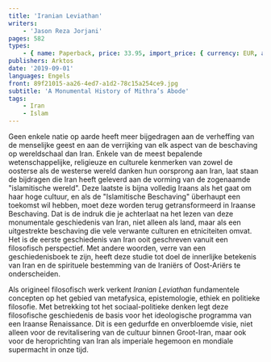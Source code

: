 ```yaml
---
title: 'Iranian Leviathan'
writers:
    - 'Jason Reza Jorjani'
pages: 582
types:
    - { name: Paperback, price: 33.95, import_price: { currency: EUR, amount: 26.8 }, isbn: 978-1-912975-40-2 }
publishers: Arktos
date: '2019-09-01'
languages: Engels
front: 89f21015-aa26-4ed7-a1d2-78c15a254ce9.jpg
subtitle: 'A Monumental History of Mithra’s Abode'
tags:
    - Iran
    - Islam
---
```


Geen enkele natie op aarde heeft meer bijgedragen aan de verheffing van de menselijke geest en aan de verrijking van elk aspect van de beschaving op wereldschaal dan Iran. Enkele van de meest bepalende wetenschappelijke, religieuze en culturele kenmerken van zowel de oosterse als de westerse wereld danken hun oorsprong aan Iran, laat staan de bijdragen die Iran heeft geleverd aan de vorming van de zogenaamde "islamitische wereld". Deze laatste is bijna volledig Iraans als het gaat om haar hoge cultuur, en als de "Islamitische Beschaving" überhaupt een toekomst wil hebben, moet deze worden terug getransformeerd in Iraanse Beschaving. Dat is de indruk die je achterlaat na het lezen van deze monumentale geschiedenis van Iran, niet alleen als land, maar als een uitgestrekte beschaving die vele verwante culturen en etniciteiten omvat. Het is de eerste geschiedenis van Iran ooit geschreven vanuit een filosofisch perspectief. Met andere woorden, verre van een geschiedenisboek te zijn, heeft deze studie tot doel de innerlijke betekenis van Iran en de spirituele bestemming van de Iraniërs of Oost-Ariërs te onderscheiden.

Als origineel filosofisch werk verkent *Iranian Leviathan* fundamentele concepten op het gebied van metafysica, epistemologie, ethiek en politieke filosofie. Met betrekking tot het sociaal-politieke denken legt deze filosofische geschiedenis de basis voor het ideologische programma van een Iraanse Renaissance. Dit is een gedurfde en onverbloemde visie, niet alleen voor de revitalisering van de cultuur binnen Groot-Iran, maar ook voor de heroprichting van Iran als imperiale hegemoon en mondiale supermacht in onze tijd.
